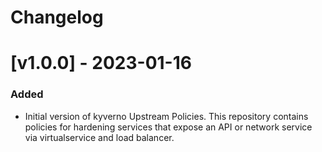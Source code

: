 # Changelog

# [v1.0.0] - 2023-01-16

### Added

- Initial version of kyverno Upstream Policies. This repository contains policies for hardening services that expose an API or network service via virtualservice and load balancer.
